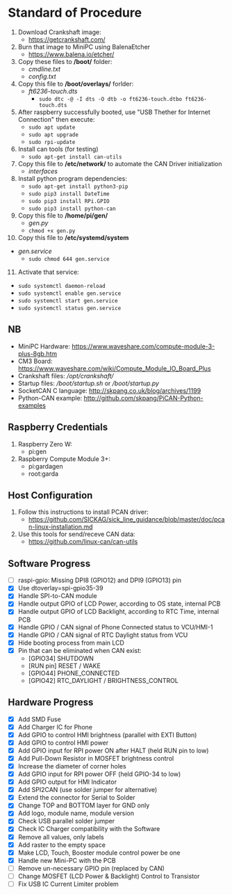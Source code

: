 # Standard of Procedure

1. Download Crankshaft image:
   - <https://getcrankshaft.com/>
2. Burn that image to MiniPC using BalenaEtcher
   - <https://www.balena.io/etcher/>
3. Copy these files to **/boot/** folder:
   - *cmdline.txt*
   - *config.txt*
4. Copy this file to **/boot/overlays/** forlder:
   - *ft6236-touch.dts*
      - `sudo dtc -@ -I dts -O dtb -o ft6236-touch.dtbo ft6236-touch.dts`
5. After raspberry successfully booted, use "USB Thether for Internet Connection" then execute:
   - `sudo apt update`
   - `sudo apt upgrade`
   - `sudo rpi-update`
6. Install can tools (for testing)
   - `sudo apt-get install can-utils`
7. Copy this file to **/etc/network/** to automate the CAN Driver initialization
   - *interfaces*
8. Install python program dependencies:
   - `sudo apt-get install python3-pip`
   - `sudo pip3 install DateTime`
   - `sudo pip3 install RPi.GPIO`
   - `sudo pip3 install python-can`
9. Copy this file to **/home/pi/gen/**
   - *gen.py*
    - `chmod +x gen.py`
10. Copy this file to **/etc/systemd/system**

- *gen.service*
  - `sudo chmod 644 gen.service`

11. Activate that service:

- `sudo systemctl daemon-reload`
- `sudo systemctl enable gen.service`
- `sudo systemctl start gen.service`
- `sudo systemctl status gen.service`

## NB

- MiniPC Hardware: <https://www.waveshare.com/compute-module-3-plus-8gb.htm>
- CM3 Board: <https://www.waveshare.com/wiki/Compute_Module_IO_Board_Plus>
- Crankshaft files: */opt/crankshaft/*
- Startup files: */boot/startup.sh* or */boot/startup.py*
- SocketCAN C language: <http://skpang.co.uk/blog/archives/1199>
- Python-CAN example: <http://github.com/skpang/PiCAN-Python-examples>

## Raspberry Credentials

1. Raspberry Zero W:
   - pi:gen
2. Raspberry Compute Module 3+:
   - pi:gardagen
   - root:garda

## Host Configuration

1. Follow this instructions to install PCAN driver:
   - <https://github.com/SICKAG/sick_line_guidance/blob/master/doc/pcan-linux-installation.md>
2. Use this tools for send/receve CAN data:
   - <https://github.com/linux-can/can-utils>
  
## Software Progress

- [ ] raspi-gpio: Missing DPI8 (GPIO12) and DPI9 (GPIO13) pin
- [x] Use dtoverlay=spi-gpio35-39
- [x] Handle SPI-to-CAN module
- [x] Handle output GPIO of LCD Power, according to OS state, internal PCB
- [x] Handle output GPIO of LCD Backlight, according to RTC Time, internal PCB
- [x] Handle GPIO / CAN signal of Phone Connected status to VCU/HMI-1
- [x] Handle GPIO / CAN signal of RTC Daylight status from VCU
- [x] Hide booting process from main LCD
- [x] Pin that can be eliminated when CAN exist:  
  - [GPIO34] SHUTDOWN  
  - [RUN pin] RESET / WAKE
  - [GPIO44] PHONE_CONNECTED  
  - [GPIO42] RTC_DAYLIGHT / BRIGHTNESS_CONTROL

## Hardware Progress

- [x] Add SMD Fuse
- [x] Add Charger IC for Phone
- [x] Add GPIO to control HMI brightness (parallel with EXTI Button)
- [x] Add GPIO to control HMI power
- [x] Add GPIO input for RPI power ON after HALT (held RUN pin to low)
- [x] Add Pull-Down Resistor in MOSFET brightness control
- [x] Increase the diameter of corner holes
- [x] Add GPIO input for RPI power OFF (held GPIO-34 to low)
- [x] Add GPIO output for HMI Indicator
- [x] Add SPI2CAN (use solder jumper for alternative)
- [x] Extend the connector for Serial to Solder
- [x] Change TOP and BOTTOM layer for GND only
- [x] Add logo, module name, module version
- [x] Check USB parallel solder jumper
- [x] Check IC Charger compatibility with the Software
- [x] Remove all values, only labels
- [x] Add raster to the empty space
- [x] Make LCD, Touch, Booster module control power be one
- [x] Handle new Mini-PC with the PCB
- [ ] Remove un-necessary GPIO pin (replaced by CAN)
- [ ] Change MOSFET (LCD Power & Backlight) Control to Transistor
- [ ] Fix USB IC Current Limiter problem
